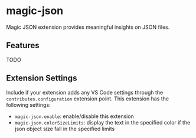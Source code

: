 # magic-json

Magic JSON extension provides meaningful insights on JSON files.

## Features

TODO

## Extension Settings

Include if your extension adds any VS Code settings through the `contributes.configuration` extension point.
This extension has the following settings:

* `magic-json.enable`: enable/disable this extension
* `magic-json.colorSizeLimits`: display the text in the specified color if the json object size fall in the specified limits